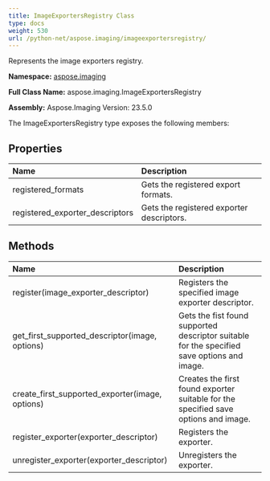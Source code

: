 ```yaml
---
title: ImageExportersRegistry Class
type: docs
weight: 530
url: /python-net/aspose.imaging/imageexportersregistry/
---
```


Represents the image exporters registry.

**Namespace:** [aspose.imaging](/imaging/python-net/aspose.imaging/)

**Full Class Name:** aspose.imaging.ImageExportersRegistry

**Assembly:**  Aspose.Imaging Version: 23.5.0

The ImageExportersRegistry type exposes the following members:
## **Properties**
|**Name**|**Description**|
| :- | :- |
|registered_formats|Gets the registered export formats.|
|registered_exporter_descriptors|Gets the registered exporter descriptors.|
## **Methods**
|**Name**|**Description**|
| :- | :- |
|register(image_exporter_descriptor)|Registers the specified image exporter descriptor.|
|get_first_supported_descriptor(image, options)|Gets the fist found supported descriptor suitable for the specified save options and image.|
|create_first_supported_exporter(image, options)|Creates the first found exporter suitable for the specified save options and image.|
|register_exporter(exporter_descriptor)|Registers the exporter.|
|unregister_exporter(exporter_descriptor)|Unregisters the exporter.|
